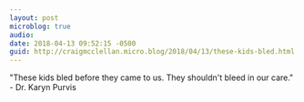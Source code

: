 ```yaml
---
layout: post
microblog: true
audio: 
date: 2018-04-13 09:52:15 -0500
guid: http://craigmcclellan.micro.blog/2018/04/13/these-kids-bled.html
---
```

"These kids bled before they came to us. They shouldn't bleed in our care." - Dr. Karyn Purvis
